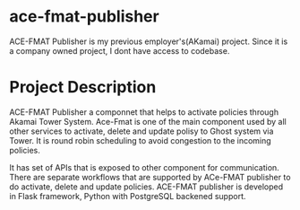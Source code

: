 # ace-fmat-publisher

ACE-FMAT Publisher is my previous employer's(AKamai) project. Since it is a company owned project, I dont have access to codebase.

# Project Description

ACE-FMAT Publisher a componnet that helps to activate policies through Akamai Tower System. Ace-Fmat is one of the main component used by all other services to activate, delete and update polisy to Ghost system via Tower. It is round robin scheduling to avoid congestion to the incoming policies. 

It has set of APIs that is exposed to other component for communication. There are separate workflows that are supported by ACe-FMAT publisher to do activate, delete and update policies. ACE-FMAT publisher is developed in Flask framework, Python with PostgreSQL backened support. 

